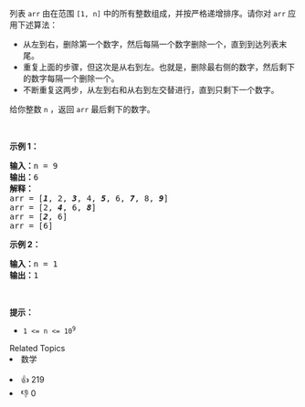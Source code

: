 <p>列表 <code>arr</code> 由在范围 <code>[1, n]</code> 中的所有整数组成，并按严格递增排序。请你对 <code>arr</code> 应用下述算法：</p>

<div class="original__bRMd">
<div>
<ul>
	<li>从左到右，删除第一个数字，然后每隔一个数字删除一个，直到到达列表末尾。</li>
	<li>重复上面的步骤，但这次是从右到左。也就是，删除最右侧的数字，然后剩下的数字每隔一个删除一个。</li>
	<li>不断重复这两步，从左到右和从右到左交替进行，直到只剩下一个数字。</li>
</ul>

<p>给你整数 <code>n</code> ，返回 <code>arr</code> 最后剩下的数字。</p>

<p>&nbsp;</p>

<p><strong>示例 1：</strong></p>

<pre>
<strong>输入：</strong>n = 9
<strong>输出：</strong>6
<strong>解释：</strong>
arr = [<strong><em>1</em></strong>, 2, <em><strong>3</strong></em>, 4, <em><strong>5</strong></em>, 6, <em><strong>7</strong></em>, 8, <em><strong>9</strong></em>]
arr = [2, <em><strong>4</strong></em>, 6, <em><strong>8</strong></em>]
arr = [<em><strong>2</strong></em>, 6]
arr = [6]
</pre>

<p><strong>示例 2：</strong></p>

<pre>
<strong>输入：</strong>n = 1
<strong>输出：</strong>1
</pre>

<p>&nbsp;</p>

<p><strong>提示：</strong></p>

<ul>
	<li><code>1 &lt;= n &lt;= 10<sup>9</sup></code></li>
</ul>
</div>
</div>
<div><div>Related Topics</div><div><li>数学</li></div></div><br><div><li>👍 219</li><li>👎 0</li></div>
